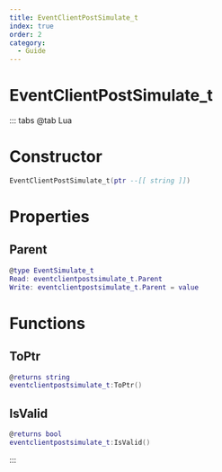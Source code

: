 ```yaml
---
title: EventClientPostSimulate_t
index: true
order: 2
category:
  - Guide
---
```


# EventClientPostSimulate_t

::: tabs
@tab Lua
# Constructor
```lua
EventClientPostSimulate_t(ptr --[[ string ]])
```
# Properties
## Parent 
```lua
@type EventSimulate_t
Read: eventclientpostsimulate_t.Parent
Write: eventclientpostsimulate_t.Parent = value
```
# Functions
## ToPtr
```lua
@returns string
eventclientpostsimulate_t:ToPtr()
```
## IsValid
```lua
@returns bool
eventclientpostsimulate_t:IsValid()
```

:::